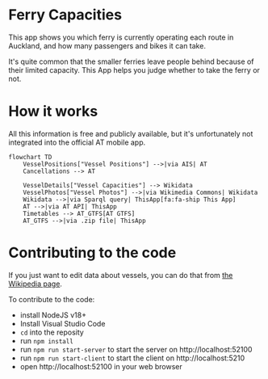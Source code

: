 # Ferry Capacities

This app shows you which ferry is currently operating each route in Auckland, and how many passengers and bikes it can take.

It's quite common that the smaller ferries leave people behind because of their limited capacity. This App helps you judge whether to take the ferry or not.

# How it works

All this information is free and publicly available, but it's unfortunately not integrated into the official AT mobile app.

```mermaid
flowchart TD
    VesselPositions["Vessel Positions"] -->|via AIS| AT
    Cancellations --> AT

    VesselDetails["Vessel Capacities"] --> Wikidata
    VesselPhotos["Vessel Photos"] -->|via Wikimedia Commons| Wikidata
    Wikidata -->|via Sparql query| ThisApp[fa:fa-ship This App]
    AT -->|via AT API| ThisApp
    Timetables --> AT_GTFS[AT GTFS]
    AT_GTFS -->|via .zip file| ThisApp
```

# Contributing to the code

If you just want to edit data about vessels, you can do that from [the Wikipedia page](https://en.wikipedia.org/wiki/List_of_Auckland_ferries).

To contribute to the code:

- install NodeJS v18+
- Install Visual Studio Code
- `cd` into the reposity
- run `npm install`
- run `npm run start-server` to start the server on http://localhost:52100
- run `npm run start-client` to start the client on http://localhost:5210
- open http://localhost:52100 in your web browser
